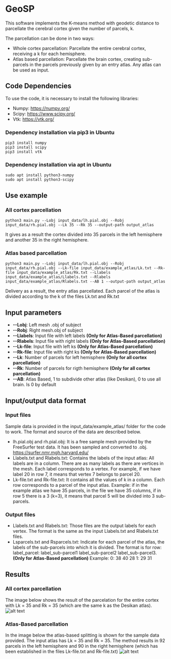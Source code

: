 # GeoSP

This software implements the K-means method with geodetic distance to parcellate the cerebral cortex given the number of parcels, k.

The parcellation can be done in two ways: 
- Whole cortex parcellation: Parcellate the entire cerebral cortex, receiving a k for each hemisphere.
- Atlas based parcellation: Parcellate the brain cortex, creating sub-parcels in the parcels previously given by an entry atlas. 
 Any atlas can be used as input. 
 
 
## Code Dependencies

To use the code, it is necessary to install the following libraries:
- Numpy: https://numpy.org/
- Scipy: https://www.scipy.org/
- Vtk: https://vtk.org/

### Dependency installation via pip3 in Ubuntu
```
pip3 install numpy
pip3 install scipy
pip3 install vtk
```
### Dependency installation via apt in Ubuntu
```
sudo apt install python3-numpy
sudo apt install python3-scipy
```

## Use example
### All cortex parcellation
```
python3 main.py --Lobj input_data/lh.pial.obj --Robj input_data/rh.pial.obj --Lk 35 --Rk 35 --output-path output_atlas
```
It gives as a result the cortex divided into 35 parcels in the left hemisphere and another 35 in the right hemisphere.
### Atlas based parcellation
```
python3 main.py --Lobj input_data/lh.pial.obj --Robj input_data/rh.pial.obj --Lk-file input_data/example_atlas/Lk.txt --Rk-file input_data/example_atlas/Rk.txt --Llabels input_data/example_atlas/Llabels.txt --Rlabels input_data/example_atlas/Rlabels.txt --AB 1 --output-path output_atlas
```
Delivery as a result, the entry atlas parcellated. Each parcel of the atlas is divided according to the k of the files Lk.txt and Rk.txt

## Input parameters
- **--Lobj**: Left mesh .obj of subject
- **--Robj**: Right mesh.obj of subject
- **--Llabels**: Input file with left labels **(Only for Atlas-Based parcellation)**
- **--Rlabels**: Input file with right labels **(Only for Atlas-Based parcellation)**
- **--Lk-file**: Input file with left ks **(Only for Atlas-Based parcellation)**
- **--Rk-file**: Input file with right ks **(Only for Atlas-Based parcellation)**
- **--Lk**: Number of parcels for left hemisphere **(Only for all cortex parcellation)**
- **--Rk**: Number of parcels for rigth hemisphere **(Only for all cortex parcellation)**
- **--AB**: Atlas Based, 1 to subdivide other atlas (like Desikan), 0 to use all brain. Is 0 by default

## Input/output data format
### Input files
Sample data is provided in the input_data/example_atlas/ folder for the code to work. The format and source of the data are described below.
- lh.pial.obj and rh.pial.obj: It is a free sample mesh provided by the FreeSurfer test data. It has been sampled and converted to .obj. https://surfer.nmr.mgh.harvard.edu/
- Llabels.txt and Rlabels.txt: Contains the labels of the input atlas: All labels are in a column. There are as many labels as there are vertices in the mesh. Each label corresponds to a vertex. For example, if we have label 20 in row 7, it means that vertex 7 belongs to parcel 20.
- Lk-file.txt and Rk-file.txt: It contains all the values of k in a column. Each row corresponds to a parcel of the input atlas. Example: if in the example atlas we have 35 parcels, in the file we have 35 columns, if in row 5 there is a 3 (k=3), it means that parcel 5 will be divided into 3 sub-parcels.
### Output files
- Llabels.txt and Rlabels.txt: Those files are the output labels for each vertex. The format is the same as the input Llabels.txt and Rlabels.txt files.
- Lsparcels.txt and Rsparcels.txt: Indicate for each parcel of the atlas, the labels of the sub-parcels into which it is divided. The format is for row: label_parcel: label_sub-parcel1 label_sub-parcel2 label_sub-parcel3. **(Only for Atlas-Based parcellation)** Example:
0: 38 40 28
1: 29 31

## Results
### All cortex parcellation

The image below shows the result of the parcelation for the entire cortex with Lk = 35 and Rk = 35 (which are the same k as the Desikan atlas).
![alt text](https://raw.githubusercontent.com/andvazva/GeoSP/master/img/all_cortex.PNG)

### Atlas-Based parcellation
In the image below the atlas-based splitting is shown for the sample data provided. The input atlas has Lk = 35 and Rk = 35.
The method results in 92 parcels in the left hemisphere and 90 in the right hemisphere (which has been established in the files Lk-file.txt and Rk-file.txt)
![alt text](https://raw.githubusercontent.com/andvazva/GeoSP/master/img/atlas_based.PNG)

 
